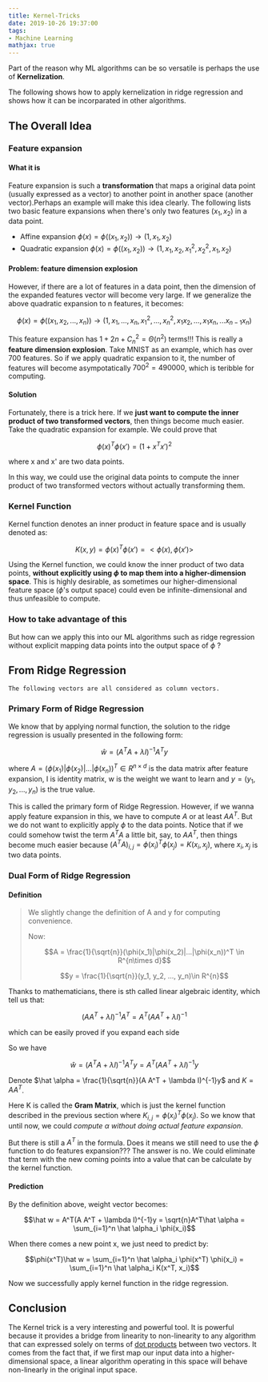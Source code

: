```yaml
---
title: Kernel-Tricks
date: 2019-10-26 19:37:00
tags:
- Machine Learning
mathjax: true
---
```




Part of the reason why ML algorithms can be so versatile is perhaps the use of **Kernelization**. 

The following shows how to apply kernelization in ridge regression and shows how it can be incorparated in other algorithms.

<!--more-->


## The Overall Idea

### Feature expansion

#### What it is

Feature expansion is such a **transformation** that maps a original data point (usually expressed as a vector) to another point in another space (another vector).Perhaps an example will make this idea clearly. The following lists two basic feature expansions when there's only two features $(x_1, x_2)$ in a data point.

- Affine expansion $\phi(x) = \phi((x_1, x_2)) \rightarrow (1, x_1, x_2)$
- Quadratic expansion $\phi(x) = \phi((x_1, x_2)) \rightarrow (1, x_1, x_2, x_1^2, x_2^2, x_1, x_2)$

#### Problem: feature dimension explosion

However, if there are a lot of features in a data point, then the dimension of the expanded features vector will become very large. If we generalize the above quadratic expansion to n features, it becomes:

$$\phi(x) = \phi((x_1, x_2, ..., x_n)) \rightarrow (1, x_1, ..., x_n, x_1^2, ..., x_n^2, x_1x_2,...,x_1x_n,...x_{n-1}x_{n})$$

This feature expansion has $1+2n+C_n^2 = \Theta(n^2)$ terms!!! This is really a **feature dimension explosion**. Take MNIST as an example, which has over 700 features. So if we apply quadratic expansion to it, the number of features will become asympotatically $700^2 = 490000$, which is teribble for computing.

#### Solution

Fortunately, there is a trick here. If we **just want to compute the inner product of two transformed vectors**, then things become much easier. Take the quadratic expansion for example. We could prove that

$$\phi(x)^T\phi(x') = (1+x^Tx')^2$$

where x and x' are two data points.

In this way, we could use the original data points to compute the inner product of two transformed vectors without actually transforming them.

### Kernel Function

Kernel function denotes an inner product in feature space and is usually denoted as:

$$K(x, y) = \phi(x)^T\phi(x') = <\phi(x), \phi(x')>$$

Using the Kernel function, we could know the inner product of two data points, **without explicitly using $\phi$  to map them into a higher-dimension space**. This is highly desirable, as sometimes our higher-dimensional feature space ($\phi$'s output space) could even be infinite-dimensional and thus unfeasible to compute.

### How to take advantage of this

But how can we apply this into our ML algorithms such as ridge regression without explicit mapping data points into the output space of $\phi$ ?



## From Ridge Regression

	The following vectors are all considered as column vectors.

### Primary Form of Ridge Regression

We know that by applying normal function, the solution to the ridge regression is usually presented in the following form:

$$\hat w = (A^T A + \lambda I)^{-1}A^Ty$$

where $A = (\phi(x_1)|\phi(x_2)|...|\phi(x_n))^T \in R^{n\times d}$ is the data matrix after feature expansion, I is identity matrix, w is the weight we want to learn and $y = (y_1, y_2, ..., y_n)$ is the true value.

This is called the primary form of Ridge Regression. However, if we wanna apply feature expansion in this, we have to compute $A$ or at least $AA^T$. But we do not want to explicitly apply $\phi$ to the data points. Notice that if we could somehow twist the term $A^T A$ a little bit, say, to $AA^T$, then things become much easier because $(A^TA)_{i, j} = \phi(x_i)^T\phi(x_j) = K(x_i, x_j)$, where $x_i, x_j$ is two data points.

### Dual Form of Ridge Regression

#### Definition

> We slightly change the definition of A and y for computing convenience.
>
> Now:
>
> $$A = \frac{1}{\sqrt{n}}(\phi(x_1)|\phi(x_2)|...|\phi(x_n))^T \in R^{n\times d}$$
>
> $$y = \frac{1}{\sqrt{n}}(y_1, y_2, ..., y_n)\in R^{n}$$

Thanks to mathematicians, there is sth called linear algebraic identity, which tell us that:

$$(A A^T + \lambda I)^{-1}A^T = A^T(A A^T + \lambda I)^{-1}$$

which can be easily proved if you expand each side

So we have

$$\hat w= (A^T A + \lambda I)^{-1}A^Ty=A^T(A A^T + \lambda I)^{-1}y$$

Denote $\hat \alpha = \frac{1}{\sqrt{n}}(A A^T + \lambda I)^{-1}y$  and $K = AA^T$.

Here K is called  the **Gram Matrix**, which is just the kernel function described in the previous section where $K_{i,j} = \phi(x_i)^T\phi(x_j)$. So we know that until now, we could *compute $\alpha$ without doing actual feature expansion*.

But there is still a $A^T$ in the formula. Does it means we still need to use the $\phi$ function to do features expansion??? The answer is no. We could eliminate that term with the new coming points into a value that can be calculate by the kernel function.

#### Prediction

By the definition above, weight vector becomes:

$$\hat w = A^T(A A^T + \lambda I)^{-1}y = \sqrt{n}A^T\hat \alpha = \sum_{i=1}^n \hat \alpha_i \phi(x_i)$$

When there comes a new point x, we just need to predict by:

$$\phi(x^T)\hat w = \sum_{i=1}^n \hat \alpha_i \phi(x^T) \phi(x_i) = \sum_{i=1}^n \hat \alpha_i K(x^T, x_i)$$

Now we successfully apply kernel function in the ridge regression.

## Conclusion

The Kernel trick is a very interesting and powerful tool. It is powerful because it provides a bridge from linearity to non-linearity to any algorithm that can expressed solely on terms of [dot products](http://en.wikipedia.org/wiki/Dot_product) between two vectors. It comes from the fact that, if we first map our input data into a higher-dimensional space, a linear algorithm operating in this space will behave non-linearly in the original input space.